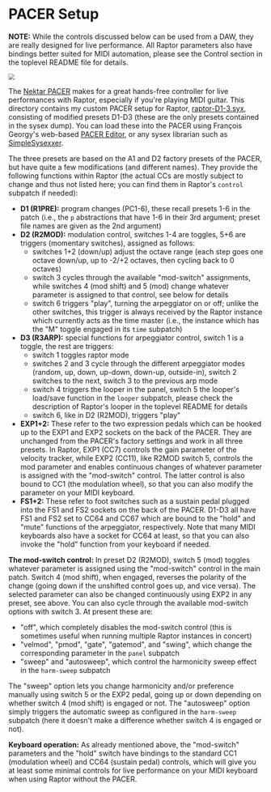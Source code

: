 # PACER Setup

**NOTE:** While the controls discussed below can be used from a DAW, they are really designed for live performance. All Raptor parameters also have bindings better suited for MIDI automation, please see the Control section in the toplevel README file for details.

<img src="https://nektartech.com/wp-content/uploads/2018/12/pacer_rear_connections.png" style="zoom:75%;" />

The [Nektar PACER][] makes for a great hands-free controller for live performances with Raptor, especially if you're playing MIDI guitar. This directory contains my custom PACER setup for Raptor, [raptor-D1-3.syx](raptor-D1-3.syx), consisting of modified presets D1-D3 (these are the only presets contained in the sysex dump). You can load these into the PACER using François Georgy's web-based [PACER Editor][], or any sysex librarian such as [SimpleSysexxer][].

The three presets are based on the A1 and D2 factory presets of the PACER, but have quite a few modifications (and different names). They provide the following functions within Raptor (the actual CCs are mostly subject to change and thus not listed here; you can find them in Raptor's `control` subpatch if needed):

- **D1 (R1PRE):** program changes (PC1-6), these recall presets 1-6 in the patch (i.e., the `p` abstractions that have 1-6 in their 3rd argument; preset file names are given as the 2nd argument) 
- **D2 (R2MOD):** modulation control, switches 1-4 are toggles, 5+6 are triggers (momentary switches), assigned as follows:
    - switches 1+2 (down/up) adjust the octave range (each step goes one octave down/up, up to -2/+2 octaves, then cycling back to 0 octaves)
    - switch 3 cycles through the available "mod-switch" assignments, while switches 4 (mod shift) and 5 (mod) change whatever parameter is assigned to that control, see below for details
    - switch 6 triggers "play", turning the arpeggiator on or off; unlike the other switches, this trigger is always received by the Raptor instance which currently acts as the time master (i.e., the instance which has the "M" toggle engaged in its `time` subpatch)
- **D3 (R3ARP):** special functions for arpeggiator control, switch 1 is a toggle, the rest are triggers:
    - switch 1 toggles raptor mode
    - switches 2 and 3 cycle through the different arpeggiator modes (random, up, down, up-down, down-up, outside-in), switch 2 switches to the next, switch 3 to the previous arp mode
    - switch 4 triggers the looper in the panel, switch 5 the looper's load/save function in the `looper` subpatch, please check the description of Raptor's looper in the toplevel README for details
    - switch 6, like in D2 (R2MOD), triggers "play"
- **EXP1+2:** These refer to the two expression pedals which can be hooked up to the EXP1 and EXP2 sockets on the back of the PACER. They are unchanged from the PACER's factory settings and work in all three presets. In Raptor, EXP1 (CC7) controls the gain parameter of the velocity tracker, while EXP2 (CC11), like R2MOD switch 5, controls the mod parameter and enables continuous changes of whatever parameter is assigned with the "mod-switch" control. The latter control is also bound to CC1 (the modulation wheel), so that you can also modify the parameter on your MIDI keyboard.
- **FS1+2:** These refer to foot switches such as a sustain pedal plugged into the FS1 and FS2 sockets on the back of the PACER. D1-D3 all have FS1 and FS2 set to CC64 and CC67 which are bound to the "hold" and "mute" functions of the arpeggiator, respectively. Note that many MIDI keyboards also have a socket for CC64 at least, so that you can also invoke the "hold" function from your keyboard if needed.

**The mod-switch control:** In preset D2 (R2MOD), switch 5 (mod) toggles whatever parameter is assigned using the "mod-switch" control in the main patch. Switch 4 (mod shift), when engaged, reverses the polarity of the change (going down if the unshifted control goes up, and vice versa). The selected parameter can also be changed continuously using EXP2 in any preset, see above. You can also cycle through the available mod-switch options with switch 3. At present these are:

- "off", which completely disables the mod-switch control (this is sometimes useful when running multiple Raptor instances in concert)
- "velmod", "pmod", "gate", "gatemod", and "swing", which change the corresponding parameter in the `panel` subpatch
- "sweep" and "autosweep", which control the harmonicity sweep effect in the `harm-sweep` subpatch

The "sweep" option lets you change harmonicity and/or preference manually using switch 5 or the EXP2 pedal, going up or down depending on whether switch 4 (mod shift) is engaged or not. The "autosweep" option simply triggers the automatic sweep as configured in the `harm-sweep` subpatch (here it doesn't make a difference whether switch 4 is engaged or not).

**Keyboard operation:** As already mentioned above, the "mod-switch" parameters and the "hold" switch have bindings to the standard CC1 (modulation wheel) and CC64 (sustain pedal) controls, which will give you at least some minimal controls for live performance on your MIDI keyboard when using Raptor without the PACER.

[Nektar PACER]: https://nektartech.com/pacer-midi-daw-footswitch-controller/
[PACER Editor]: https://studiocode.dev/pacer-editor
[SimpleSysexxer]: http://archive.today/cD4KR
